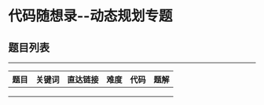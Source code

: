 # 代码随想录--动态规划专题

## 题目列表

---

| 题目 | 关键词  | 直达链接     | 难度 |代码 |题解 |
|----------|----------|--------|------|----------|--------|
|  |  |  |   |  |  |
|  |  |  |   |  |  |
|  |  |  |   |  |  |
